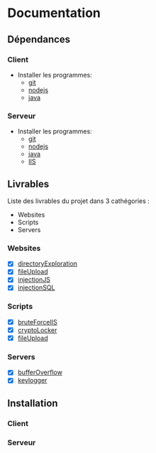 # Documentation

## Dépendances

### Client
- Installer les programmes: 
  - [git](https://git-scm.com/)
  - [nodejs](https://nodejs.org/en/)
  - [java](https://www.java.com/fr/)

### Serveur
- Installer les programmes: 
  - [git](https://git-scm.com/)
  - [nodejs](https://nodejs.org/en/)
  - [java](https://www.java.com/fr/)
  - [IIS](https://www.iis.net/)

## Livrables

Liste des livrables du projet dans 3 cathégories :
- Websites
- Scripts
- Servers

### Websites

- [X] [directoryExploration](../websites/directoryExploration)
- [X] [fileUpload](../websites/fileUpload)
- [X] [injectionJS](../websites/injectionJS)
- [X] [injectionSQL](../websites/injectionSQL)

### Scripts

- [X] [bruteForceIIS](../Scripts/bruteForceIIS)
- [X] [cryptoLocker](../Scripts/cryptolocker)
- [X] [fileUpload](../Scripts/fileUpload)

### Servers

- [X] [bufferOverflow](../servers/bufferOverflow)
- [X] [keylogger](../servers/keylogger)

## Installation

### Client

### Serveur

